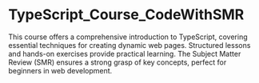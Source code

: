 # TypeScript_Course_CodeWithSMR
This course offers a comprehensive introduction to TypeScript, covering essential techniques for creating dynamic web pages. Structured lessons and hands-on exercises provide practical learning. The Subject Matter Review (SMR) ensures a strong grasp of key concepts, perfect for beginners in web development.
